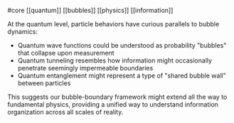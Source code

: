 #core 
[[quantum]] [[bubbles]] [[physics]] [[information]] 

At the quantum level, particle behaviors have curious parallels to bubble dynamics:

- Quantum wave functions could be understood as probability "bubbles" that collapse upon measurement
- Quantum tunneling resembles how information might occasionally penetrate seemingly impermeable boundaries
- Quantum entanglement might represent a type of "shared bubble wall" between particles

This suggests our bubble-boundary framework might extend all the way to fundamental physics, providing a unified way to understand information organization across all scales of reality.

